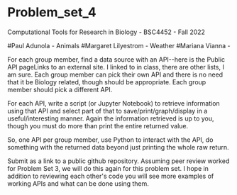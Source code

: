 # Problem_set_4

Computational Tools for Research in Biology - BSC4452 - Fall 2022

#Paul Adunola - Animals
#Margaret Lilyestrom - Weather
#Mariana Vianna - 

For each group member, find a data source with an API--here is the Public API pageLinks to an external site. I linked to in class, there are other lists, I am sure. Each group member can pick their own API and there is no need that it be Biology related, though should be appropriate. Each group member should pick a different API.

For each API, write a script (or Jupyter Notebook) to retrieve information using that API and select part of that to save/print/graph/display in a useful/interesting manner. Again the information retrieved is up to you, though you must do more than print the entire returned value.

So, one API per group member, use Python to interact with the API, do something with the returned data beyond just printing the whole raw return.

Submit as a link to a public github repository. Assuming peer review worked for Problem Set 3, we will do this again for this problem set. I hope in addition to reviewing each other's code you will see more examples of working APIs and what can be done using them.
